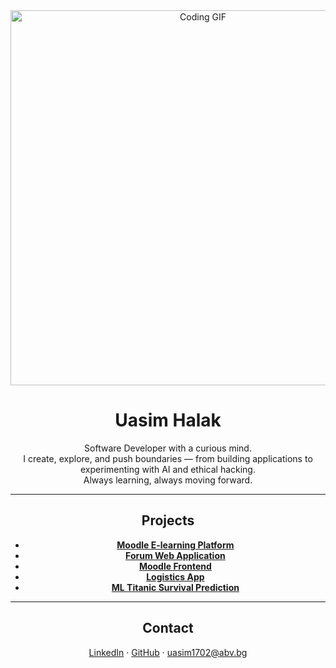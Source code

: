 <div align="center">
  
<img src="https://media.giphy.com/media/EZr27ZbJwmjE9PGyLN/giphy.gif" width="600" alt="Coding GIF"/>

# Uasim Halak 

Software Developer with a curious mind.  
I create, explore, and push boundaries — from building applications to experimenting with AI and ethical hacking.  
Always learning, always moving forward.  

---

## Projects  

- **[Moodle E-learning Platform](https://github.com/Projects-A69/Moodle)**  
- **[Forum Web Application](https://github.com/Projects-A69/Forum-app)**  
- **[Moodle Frontend](https://github.com/Projects-A69/Moodle-frontend)**  
- **[Logistics App](https://github.com/Logistics-App-OOP/Logistics-App)**  
- **[ML Titanic Survival Prediction](https://github.com/uasim1702/ML-Titanic_Survival_-Prediction_project)**  

---

## Contact  

[LinkedIn](http://linkedin.com/in/uasim-halak-69a266286) · [GitHub](https://github.com/uasim1702) · uasim1702@abv.bg  
